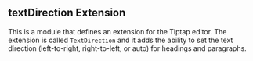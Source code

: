 ## textDirection Extension

This is a module that defines an extension for the Tiptap editor.
The extension is called `TextDirection` and it adds the ability to set the text direction (left-to-right, right-to-left, or auto) for headings and paragraphs.
